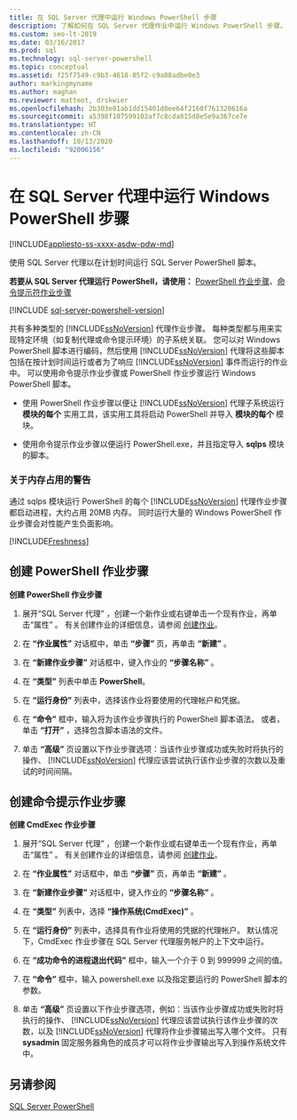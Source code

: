 ```yaml
---
title: 在 SQL Server 代理中运行 Windows PowerShell 步骤
description: 了解如何在 SQL Server 代理作业中运行 Windows PowerShell 步骤。
ms.custom: seo-lt-2019
ms.date: 03/16/2017
ms.prod: sql
ms.technology: sql-server-powershell
ms.topic: conceptual
ms.assetid: f25f7549-c9b3-4618-85f2-c9a08adbe0e3
author: markingmyname
ms.author: maghan
ms.reviewer: matteot, drskwier
ms.openlocfilehash: 2b303e01ab1dd15401d8ee64f2160f761320616a
ms.sourcegitcommit: a5398f107599102af7c8cda815d8e5e9a367ce7e
ms.translationtype: HT
ms.contentlocale: zh-CN
ms.lasthandoff: 10/13/2020
ms.locfileid: "92006156"
---
```

# <a name="run-windows-powershell-steps-in-sql-server-agent"></a>在 SQL Server 代理中运行 Windows PowerShell 步骤

[!INCLUDE[appliesto-ss-xxxx-asdw-pdw-md](../includes/appliesto-ss-xxxx-asdw-pdw-md.md)]

使用 SQL Server 代理以在计划时间运行 SQL Server PowerShell 脚本。  
  
**若要从 SQL Server 代理运行 PowerShell，请使用：** [PowerShell 作业步骤](#PShellJob)、[命令提示符作业步骤](#CmdExecJob)  
  
[!INCLUDE [sql-server-powershell-version](../includes/sql-server-powershell-version.md)]

共有多种类型的 [!INCLUDE[ssNoVersion](../includes/ssnoversion-md.md)] 代理作业步骤。 每种类型都与用来实现特定环境（如复制代理或命令提示环境）的子系统关联。 您可以对 Windows PowerShell 脚本进行编码，然后使用 [!INCLUDE[ssNoVersion](../includes/ssnoversion-md.md)] 代理将这些脚本包括在按计划时间运行或者为了响应 [!INCLUDE[ssNoVersion](../includes/ssnoversion-md.md)] 事件而运行的作业中。 可以使用命令提示作业步骤或 PowerShell 作业步骤运行 Windows PowerShell 脚本。  

- 使用 PowerShell 作业步骤以便让 [!INCLUDE[ssNoVersion](../includes/ssnoversion-md.md)] 代理子系统运行 **模块的每个** 实用工具，该实用工具将启动 PowerShell 并导入 **模块的每个** 模块。

- 使用命令提示作业步骤以便运行 PowerShell.exe，并且指定导入 **sqlps** 模块的脚本。

### <a name="caution-about-memory-consumption"></a><a name="LimitationsRestrictions"></a> 关于内存占用的警告

通过 sqlps  模块运行 PowerShell 的每个 [!INCLUDE[ssNoVersion](../includes/ssnoversion-md.md)] 代理作业步骤都启动进程，大约占用 20MB  内存。 同时运行大量的 Windows PowerShell 作业步骤会对性能产生负面影响。  

[!INCLUDE[Freshness](../includes/paragraph-content/fresh-note-steps-feedback.md)]

##  <a name="create-a-powershell-job-step"></a><a name="PShellJob"></a> 创建 PowerShell 作业步骤  
 **创建 PowerShell 作业步骤**  
  
1.  展开“SQL Server 代理”  ，创建一个新作业或右键单击一个现有作业，再单击“属性”  。 有关创建作业的详细信息，请参阅 [创建作业](../ssms/agent/create-jobs.md)。  
  
2.  在 **“作业属性”** 对话框中，单击 **“步骤”** 页，再单击 **“新建”** 。  
  
3.  在 **“新建作业步骤”** 对话框中，键入作业的 **“步骤名称”** 。  
  
4.  在 **“类型”** 列表中单击 **PowerShell**。  
  
5.  在 **“运行身份”** 列表中，选择该作业将要使用的代理帐户和凭据。  
  
6.  在 **“命令”** 框中，输入将为该作业步骤执行的 PowerShell 脚本语法。 或者，单击 **“打开”** ，选择包含脚本语法的文件。  
  
7.  单击 **“高级”** 页设置以下作业步骤选项：当该作业步骤成功或失败时将执行的操作、 [!INCLUDE[ssNoVersion](../includes/ssnoversion-md.md)] 代理应该尝试执行该作业步骤的次数以及重试的时间间隔。  
  
##  <a name="create-a-command-prompt-job-step"></a><a name="CmdExecJob"></a> 创建命令提示作业步骤  
 **创建 CmdExec 作业步骤**  
  
1.  展开“SQL Server 代理”  ，创建一个新作业或右键单击一个现有作业，再单击“属性”  。 有关创建作业的详细信息，请参阅 [创建作业](../ssms/agent/create-jobs.md)。  
  
2.  在 **“作业属性”** 对话框中，单击 **“步骤”** 页，再单击 **“新建”** 。  
  
3.  在 **“新建作业步骤”** 对话框中，键入作业的 **“步骤名称”** 。  
  
4.  在 **“类型”** 列表中，选择 **“操作系统(CmdExec)”** 。  
  
5.  在 **“运行身份”** 列表中，选择具有作业将使用的凭据的代理帐户。 默认情况下，CmdExec 作业步骤在 SQL Server 代理服务帐户的上下文中运行。  
  
6.  在 **“成功命令的进程退出代码”** 框中，输入一个介于 0 到 999999 之间的值。  
  
7.  在 **“命令”** 框中，输入 powershell.exe 以及指定要运行的 PowerShell 脚本的参数。  
  
8.  单击 **“高级”** 页设置以下作业步骤选项，例如：当该作业步骤成功或失败时将执行的操作、 [!INCLUDE[ssNoVersion](../includes/ssnoversion-md.md)] 代理应该尝试执行该作业步骤的次数，以及 [!INCLUDE[ssNoVersion](../includes/ssnoversion-md.md)] 代理将作业步骤输出写入哪个文件。 只有 **sysadmin** 固定服务器角色的成员才可以将作业步骤输出写入到操作系统文件中。  
  
## <a name="see-also"></a>另请参阅  
 [SQL Server PowerShell](sql-server-powershell.md)  
  
  

